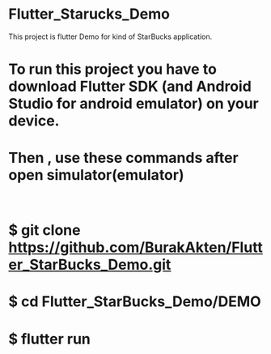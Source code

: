 # Flutter_Starucks_Demo

This project is flutter Demo for kind of StarBucks application.

# To run this project you have to download Flutter SDK (and Android Studio for android emulator) on your device.
# Then , use these commands after open simulator(emulator)
  
# $ git clone https://github.com/BurakAkten/Flutter_StarBucks_Demo.git
# $ cd Flutter_StarBucks_Demo/DEMO
# $ flutter run 

